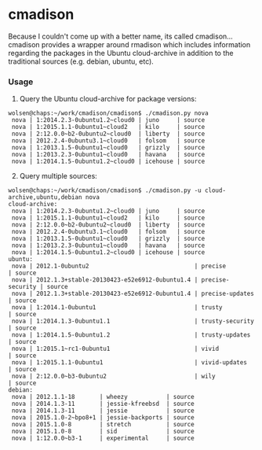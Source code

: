cmadison
========
Because I couldn't come up with a better name, its called cmadison... cmadison provides a wrapper
around rmadison which includes information regarding the packages in the Ubuntu cloud-archive in
addition to the traditional sources (e.g. debian, ubuntu, etc).

### Usage

1. Query the Ubuntu cloud-archive for package versions:

```
wolsen@chaps:~/work/cmadison/cmadison$ ./cmadison.py nova
 nova | 1:2014.2.3-0ubuntu1.2~cloud0 | juno     | source
 nova | 1:2015.1.1-0ubuntu1~cloud2   | kilo     | source
 nova | 2:12.0.0~b2-0ubuntu2~cloud0  | liberty  | source
 nova | 2012.2.4-0ubuntu3.1~cloud0   | folsom   | source
 nova | 1:2013.1.5-0ubuntu1~cloud0   | grizzly  | source
 nova | 1:2013.2.3-0ubuntu1~cloud0   | havana   | source
 nova | 1:2014.1.5-0ubuntu1.2~cloud0 | icehouse | source
```

2. Query multiple sources:

```
wolsen@chaps:~/work/cmadison/cmadison$ ./cmadison.py -u cloud-archive,ubuntu,debian nova
cloud-archive:
 nova | 1:2014.2.3-0ubuntu1.2~cloud0 | juno     | source
 nova | 1:2015.1.1-0ubuntu1~cloud2   | kilo     | source
 nova | 2:12.0.0~b2-0ubuntu2~cloud0  | liberty  | source
 nova | 2012.2.4-0ubuntu3.1~cloud0   | folsom   | source
 nova | 1:2013.1.5-0ubuntu1~cloud0   | grizzly  | source
 nova | 1:2013.2.3-0ubuntu1~cloud0   | havana   | source
 nova | 1:2014.1.5-0ubuntu1.2~cloud0 | icehouse | source
ubuntu:
 nova | 2012.1-0ubuntu2                              | precise          | source
 nova | 2012.1.3+stable-20130423-e52e6912-0ubuntu1.4 | precise-security | source
 nova | 2012.1.3+stable-20130423-e52e6912-0ubuntu1.4 | precise-updates  | source
 nova | 1:2014.1-0ubuntu1                            | trusty           | source
 nova | 1:2014.1.3-0ubuntu1.1                        | trusty-security  | source
 nova | 1:2014.1.5-0ubuntu1.2                        | trusty-updates   | source
 nova | 1:2015.1~rc1-0ubuntu1                        | vivid            | source
 nova | 1:2015.1.1-0ubuntu1                          | vivid-updates    | source
 nova | 2:12.0.0~b3-0ubuntu2                         | wily             | source
debian:
 nova | 2012.1.1-18       | wheezy           | source
 nova | 2014.1.3-11       | jessie-kfreebsd  | source
 nova | 2014.1.3-11       | jessie           | source
 nova | 2015.1.0-2~bpo8+1 | jessie-backports | source
 nova | 2015.1.0-8        | stretch          | source
 nova | 2015.1.0-8        | sid              | source
 nova | 1:12.0.0~b3-1     | experimental     | source
```

